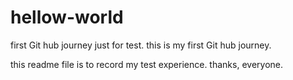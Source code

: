 # hellow-world
first Git hub journey
just for test. this is my first Git hub journey. 

this readme file is to record my test experience. 
thanks, everyone.

